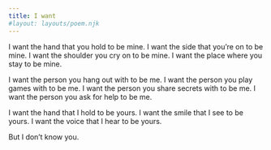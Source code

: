 ```yaml
---
title: I want
#layout: layouts/poem.njk
---
```


I want the hand that you hold to be mine.
I want the side that you’re on to be mine.
I want the shoulder you cry on to be mine.
I want the place where you stay to be mine.

I want the person you hang out with to be me.
I want the person you play games with to be me.
I want the person you share secrets with to be me.
I want the person you ask for help to be me.

I want the hand that I hold to be yours.
I want the smile that I see to be yours.
I want the voice that I hear to be yours.

But I don’t know you.
